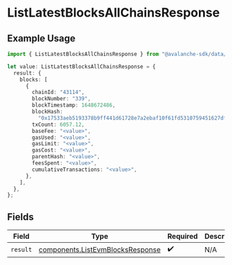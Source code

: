 # ListLatestBlocksAllChainsResponse

## Example Usage

```typescript
import { ListLatestBlocksAllChainsResponse } from "@avalanche-sdk/data/models/operations";

let value: ListLatestBlocksAllChainsResponse = {
  result: {
    blocks: [
      {
        chainId: "43114",
        blockNumber: "339",
        blockTimestamp: 1648672486,
        blockHash:
          "0x17533aeb5193378b9ff441d61728e7a2ebaf10f61fd5310759451627dfca2e7c",
        txCount: 6057.12,
        baseFee: "<value>",
        gasUsed: "<value>",
        gasLimit: "<value>",
        gasCost: "<value>",
        parentHash: "<value>",
        feesSpent: "<value>",
        cumulativeTransactions: "<value>",
      },
    ],
  },
};
```

## Fields

| Field                                                                                | Type                                                                                 | Required                                                                             | Description                                                                          |
| ------------------------------------------------------------------------------------ | ------------------------------------------------------------------------------------ | ------------------------------------------------------------------------------------ | ------------------------------------------------------------------------------------ |
| `result`                                                                             | [components.ListEvmBlocksResponse](../../models/components/listevmblocksresponse.md) | :heavy_check_mark:                                                                   | N/A                                                                                  |